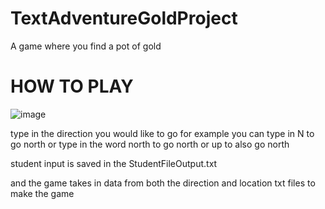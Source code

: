 # TextAdventureGoldProject
A game where you find a pot of gold
# HOW TO PLAY
![image](https://user-images.githubusercontent.com/110290833/181920991-c39bb70e-6058-4b45-b80e-0fade07b82d2.png)


type in the direction you would like to go for example you can type in N to go north or type in the word north to go north or up to also go north

student input is saved in the StudentFileOutput.txt

and the game takes in data from both the direction and location txt files to make the game



